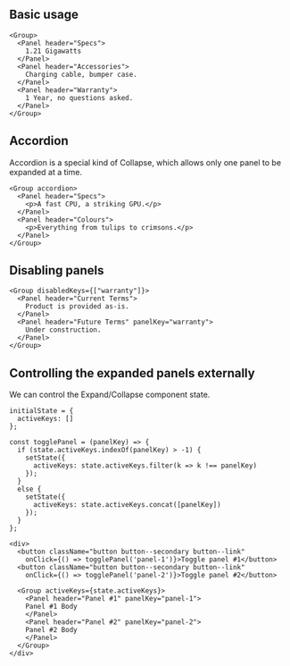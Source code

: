 ## Basic usage

```
<Group>
  <Panel header="Specs">
    1.21 Gigawatts
  </Panel>
  <Panel header="Accessories">
    Charging cable, bumper case.
  </Panel>
  <Panel header="Warranty">
    1 Year, no questions asked.
  </Panel>
</Group>
```

## Accordion

Accordion is a special kind of Collapse, which allows only one panel to be expanded at a time.

```
<Group accordion>
  <Panel header="Specs">
    <p>A fast CPU, a striking GPU.</p>
  </Panel>
  <Panel header="Colours">
    <p>Everything from tulips to crimsons.</p>
  </Panel>
</Group>
```

## Disabling panels

```
<Group disabledKeys={["warranty"]}>
  <Panel header="Current Terms">
    Product is provided as-is.
  </Panel>
  <Panel header="Future Terms" panelKey="warranty">
    Under construction.
  </Panel>
</Group>
```

## Controlling the expanded panels externally

We can control the Expand/Collapse component state.

```
initialState = {
  activeKeys: []
};

const togglePanel = (panelKey) => {
  if (state.activeKeys.indexOf(panelKey) > -1) {
    setState({
      activeKeys: state.activeKeys.filter(k => k !== panelKey)
    });
  }
  else {
    setState({
      activeKeys: state.activeKeys.concat([panelKey])
    });
  }
};

<div>
  <button className="button button--secondary button--link"
    onClick={() => togglePanel('panel-1')}>Toggle panel #1</button>
  <button className="button button--secondary button--link"
    onClick={() => togglePanel('panel-2')}>Toggle panel #2</button>

  <Group activeKeys={state.activeKeys}>
    <Panel header="Panel #1" panelKey="panel-1">
    Panel #1 Body
    </Panel>
    <Panel header="Panel #2" panelKey="panel-2">
    Panel #2 Body
    </Panel>
  </Group>
</div>
```
